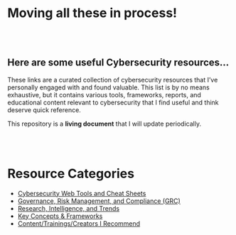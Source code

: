 # Moving all these in process!

<br>
<br>

## Here are some useful Cybersecurity resources...

These links are a curated collection of cybersecurity resources that I’ve personally engaged with and found valuable. This list is by no means exhaustive, but it contains various tools, frameworks, reports, and educational content relevant to cybersecurity that I find useful and think deserve quick reference.

This repository is a **living document** that I will update periodically.

<br>
<br>

# Resource Categories

- [Cybersecurity Web Tools and Cheat Sheets](Tools.md)
- [Governance, Risk Management, and Compliance (GRC)](GRC.md)
- [Research, Intelligence, and Trends](Security_Intelligence.md)
- [Key Concepts & Frameworks](Concepts&Frameworks.md)
- [Content/Trainings/Creators I Recommend](Cyber_Media.md)

<!-- possibly will add a an apps list (ie. Recognized Packet Sniffers: tcpdump, WireShark, TShark...) but I need to get more familiar with industry standards -->

